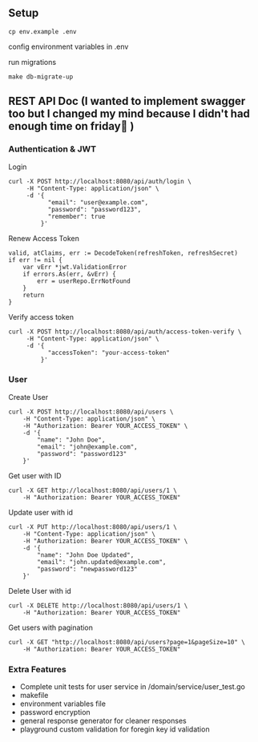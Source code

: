 ## Setup 
```
cp env.example .env
```
config environment variables in .env 

run migrations
```
make db-migrate-up
```



## REST API Doc (I wanted to implement swagger too but I changed my mind because I didn't had enough time on friday🥴 )
### Authentication & JWT
Login 
```
curl -X POST http://localhost:8080/api/auth/login \
     -H "Content-Type: application/json" \
     -d '{
           "email": "user@example.com",
           "password": "password123",
           "remember": true
         }'
```

Renew Access Token 
```
valid, atClaims, err := DecodeToken(refreshToken, refreshSecret)
if err != nil {
    var vErr *jwt.ValidationError
    if errors.As(err, &vErr) {
        err = userRepo.ErrNotFound
    }
    return
}

```

Verify access token 
```
curl -X POST http://localhost:8080/api/auth/access-token-verify \
     -H "Content-Type: application/json" \
     -d '{
           "accessToken": "your-access-token"
         }'
```


### User
Create User 
```
curl -X POST http://localhost:8080/api/users \
    -H "Content-Type: application/json" \
    -H "Authorization: Bearer YOUR_ACCESS_TOKEN" \
    -d '{
        "name": "John Doe",
        "email": "john@example.com",
        "password": "password123"
    }'

```

Get user with ID 

```
curl -X GET http://localhost:8080/api/users/1 \
    -H "Authorization: Bearer YOUR_ACCESS_TOKEN"
```


Update user with id 
```
curl -X PUT http://localhost:8080/api/users/1 \
    -H "Content-Type: application/json" \
    -H "Authorization: Bearer YOUR_ACCESS_TOKEN" \
    -d '{
        "name": "John Doe Updated",
        "email": "john.updated@example.com",
        "password": "newpassword123"
    }'

```


Delete User with id
```
curl -X DELETE http://localhost:8080/api/users/1 \
    -H "Authorization: Bearer YOUR_ACCESS_TOKEN"
```


Get users with pagination 
```
curl -X GET "http://localhost:8080/api/users?page=1&pageSize=10" \
    -H "Authorization: Bearer YOUR_ACCESS_TOKEN"
```





### Extra Features 

- Complete unit tests for user service in /domain/service/user_test.go
- makefile 
- environment variables file
- password encryption
- general response generator for cleaner responses
- playground custom validation for foregin key id validation